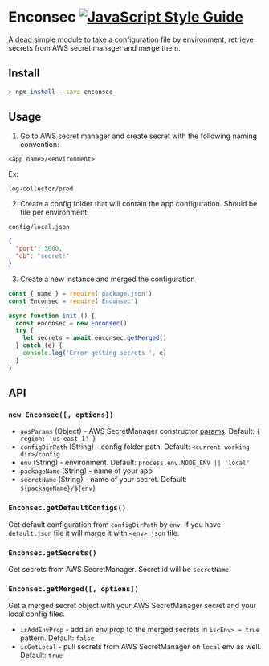 # Enconsec [![JavaScript Style Guide](https://img.shields.io/badge/code_style-standard-brightgreen.svg)](https://standardjs.com)

A dead simple module to take a configuration file by environment, retrieve secrets from AWS secret manager and merge them.

## Install

```bash
> npm install --save enconsec
```

## Usage

1. Go to AWS secret manager and create secret with the following naming convention:

```text
<app name>/<environment>
```

Ex:

```text
log-collector/prod
```

2. Create a config folder that will contain the app configuration. Should be file per environment:

`config/local.json`

```json
{
  "port": 3000,
  "db": "secret!"
}
```

3. Create a new instance and merged the configuration

```javascript
const { name } = require('package.json')
const Enconsec = require('Enconsec')

async function init () {
  const enconsec = new Enconsec()
  try {
    let secrets = await enconsec.getMerged()
  } catch (e) {
    console.log('Error getting secrets ', e)
  }
}
```

## API

### `new Enconsec([, options])`

* `awsParams` (Object) - AWS SecretManager constructor [params](ttps://docs.aws.amazon.com/AWSJavaScriptSDK/latest/AWS/SecretsManager.html#constructor-property). Default: `{ region: 'us-east-1' }`
* `configDirPath` (String) - config folder path. Default: `<current working dir>/config`
* `env` (String) - environment. Default: `process.env.NODE_ENV || 'local'`
* `packageName` (String) - name of your app
* `secretName` (String) - name of your secret. Default:  `${packageName}/${env}`

### `Enconsec.getDefaultConfigs()`

Get default configuration from `configDirPath` by `env`. If you have `default.json` file it will marge it with `<env>.json` file.

### `Enconsec.getSecrets()`

Get secrets from AWS SecretManager. Secret id will be `secretName`.

### `Enconsec.getMerged([, options])`

Get a merged secret object with your AWS SecretManager secret and your local config files.

* `isAddEnvProp` - add an env prop to the merged secrets in `is<Env> = true` pattern. Default: `false`
* `isGetLocal` - pull secrets from AWS SecretManager on `local` env as well. Default: `true`
